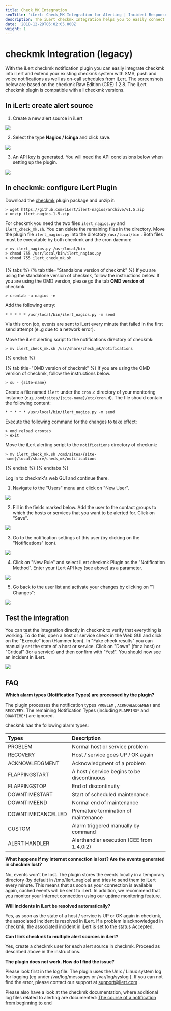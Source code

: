 ```yaml
---
title: Check_MK Integration
seoTitle: 'iLert: Check_MK Integration for Alerting | Incident Response | Uptime'
description: The iLert checkmk Integration helps you to easily connect iLert with checkmk.
date: '2018-12-29T05:02:05.000Z'
weight: 1
---
```


# checkmk Integration \(legacy\)

With the iLert checkmk notification plugin you can easily integrate checkmk into iLert and extend your existing checkmk system with SMS, push and voice notifications as well as on-call schedules from iLert. The screenshots below are based on the checkmk Raw Edition \(CRE\) 1.2.8. The iLert checkmk plugin is compatible with all checkmk versions.

## In iLert: create alert source <a id="create-alarm-source"></a>

1. Create a new alert source in iLert

![](../.gitbook/assets/mk1.png)

2. Select the type **Nagios / Icinga** and click save.

![](../.gitbook/assets/mk2.png)

3. An API key is generated. You will need the API conclusions below when setting up the plugin.

![](../.gitbook/assets/mk3.png)

## In checkmk: configure iLert Plugin <a id="configure-ilert-plugin"></a>

Download the [checkmk](https://github.com/iLert/ilert-nagios) plugin package and unzip it:

```text
> wget https://github.com/iLert/ilert-nagios/archive/v1.5.zip
> unzip ilert-nagios-1.5.zip
```

For checkmk you need the two files `ilert_nagios.py` and `ilert_check_mk.sh`. You can delete the remaining files in the directory. Move the plugin file `ilert_nagios.py` into the directory `/usr/local/bin` . Both files must be executable by both checkmk and the cron daemon:

```text
> mv ilert_nagios.py /usr/local/bin
> chmod 755 /usr/local/bin/ilert_nagios.py
> chmod 755 ilert_check_mk.sh
```

### 

{% tabs %}
{% tab title="Standalone version of checkmk" %}
If you are using the standalone version of checkmk, follow the instructions below. If you are using the OMD version, please go the tab **OMD version of** checkmk.

```text
> crontab -u nagios -e
```

Add the following entry:

```text
* * * * * /usr/local/bin/ilert_nagios.py -m send
```

Via this cron job, events are sent to iLert every minute that failed in the first send attempt \(e..g due to a network error\).

Move the iLert alerting script to the notifications directory of checkmk:

```text
> mv ilert_check_mk.sh /usr/share/check_mk/notifications
```
{% endtab %}

{% tab title="OMD version of checkmk" %}
If you are using the OMD version of checkmk, follow the instructions below.

```text
> su - {site-name}
```

Create a file named `ilert` under the `cron.d` directory of your monitoring instance \(e.g. `/omd/sites/{site-name}/etc/cron.d`\). The file should contain the following content:

```text
* * * * * /usr/local/bin/ilert_nagios.py -m send
```

Execute the following command for the changes to take effect:

```text
> omd reload crontab 
> exit
```

Move the iLert alerting script to the `notifications` directory of checkmk:

```text
> mv ilert_check_mk.sh /omd/sites/{site-name}/local/share/check_mk/notifications
```
{% endtab %}
{% endtabs %}

Log in to checkmk's web GUI and continue there.

1. Navigate to the "Users" menu and click on "New User".

![](../.gitbook/assets/mk4.jpg)

2. Fill in the fields marked below. Add the user to the contact groups to which the hosts or services that you want to be alerted for. Click on "Save".

![](../.gitbook/assets/mk5.jpg)

3. Go to the notification settings of this user \(by clicking on the "Notifications" icon\).    

![](../.gitbook/assets/mk6.jpg)

4. Click on "New Rule" and select iLert checkmk Plugin as the "Notification Method". Enter your iLert API key \(see above\) as a parameter.    

![](../.gitbook/assets/mk7.jpg)

5. Go back to the user list and activate your changes by clicking on "1 Changes":    

![](../.gitbook/assets/mk8.jpg)

## Test the integration <a id="test"></a>

You can test the integration directly in checkmk to verify that everything is working. To do this, open a host or service check in the Web GUI and click on the "Execute" icon \(Hammer Icon\). In "Fake check results" you can manually set the state of a host or service. Click on "Down" \(for a host\) or "Critical" \(for a service\) and then confirm with "Yes!". You should now see an incident in iLert.

![](../.gitbook/assets/mk9.jpg)

## FAQ <a id="faq"></a>

**Which alarm types \(Notification Types\) are processed by the plugin?**

The plugin processes the notification types `PROBLEM` , `ACKNOWLEDGEMENT` and `RECOVERY`. The remaining Notification Types \(including `FLAPPING*` and `DOWNTIME*`\) are ignored.

checkmk has the following alarm types:

| Types | Description |
| :--- | :--- |
| PROBLEM | Normal host or service problem |
| RECOVERY | Host / service goes UP / OK again |
| ACKNOWLEDGMENT | Acknowledgment of a problem |
| FLAPPINGSTART | A host / service begins to be discontinuous |
| FLAPPINGSTOP | End of discontinuity |
| DOWNTIMESTART | Start of scheduled maintenance. |
| DOWNTIMEEND | Normal end of maintenance |
| DOWNTIMECANCELLED | Premature termination of maintenance |
| CUSTOM | Alarm triggered manually by command |
| ALERT HANDLER | Alerthandler execution \(CEE from 1.4.0i2\) |

**What happens if my internet connection is lost? Are the events generated in checkmk lost?**

No, events won't be lost. The plugin stores the events locally in a temporary directory \(by default in /tmp/ilert\_nagios\) and tries to send them to iLert every minute. This means that as soon as your connection is available again, cached events will be sent to iLert. In addition, we recommend that you monitor your Internet connection using our uptime monitoring feature.

**Will incidents in iLert be resolved automatically?**

Yes, as soon as the state of a host / service is UP or OK again in checkmk, the associated incident is resolved in iLert. If a problem is acknowledged in checkmk, the associated incident in iLert is set to the status Accepted.

**Can I link checkmk to multiple alert sources in iLert?**

Yes, create a checkmk user for each alert source in checkmk. Proceed as described above in the instructions.

**The plugin does not work. How do I find the issue?**

Please look first in the log file. The plugin uses the Unix / Linux system log for logging \(eg under /var/log/messages or /var/log/syslog \). If you can not find the error, please contact our support at [support@ilert.com](mailto:support@ilert.com) .

Please also have a look at the checkmk documentation, where additional log files related to alerting are documented: [The course of a notification from beginning to end](https://checkmk.com/cms_notifications.html#The%20course%20of%20a%20notification%20from%20beginning%20to%20end)

